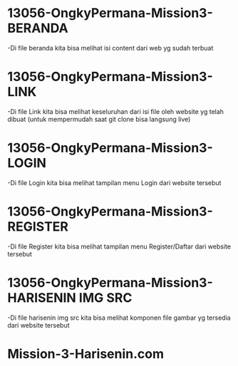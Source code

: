 # 13056-OngkyPermana-Mission3-BERANDA
-Di file beranda kita bisa melihat isi content dari web yg sudah terbuat
# 13056-OngkyPermana-Mission3-LINK
-Di file Link kita bisa melihat keseluruhan dari isi file oleh website yg telah dibuat (untuk mempermudah saat git clone bisa langsung live)
# 13056-OngkyPermana-Mission3-LOGIN
-Di file Login kita bisa melihat tampilan menu Login dari website tersebut
# 13056-OngkyPermana-Mission3-REGISTER
-Di file Register kita bisa melihat tampilan menu Register/Daftar dari website tersebut
# 13056-OngkyPermana-Mission3-HARISENIN IMG SRC
-Di file harisenin img src kita bisa melihat komponen file gambar yg tersedia dari website tersebut
# Mission-3-Harisenin.com

